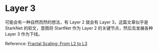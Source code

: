 # Layer 3

可能会有一种自然而然的想法，有 Layer 2 就会有 Layer 3，这篇文章似乎是 StarkNet 的软文，意图将 StartNet 作为 Layer 2 的关键节点，然后去发展各种 Layer 3 作为下线。

Reference: [Fractal Scaling: From L2 to L3](https://medium.com/starkware/fractal-scaling-from-l2-to-l3-7fe238ecfb4f)
